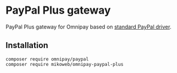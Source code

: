 # PayPal Plus gateway

PayPal Plus gateway for Omnipay based on [standard PayPal driver](https://github.com/thephpleague/omnipay-paypal).

## Installation

    composer require omnipay/paypal
    composer require mikoweb/omnipay-paypal-plus
